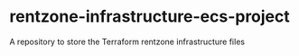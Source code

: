 # rentzone-infrastructure-ecs-project
A repository to store the Terraform rentzone infrastructure files
